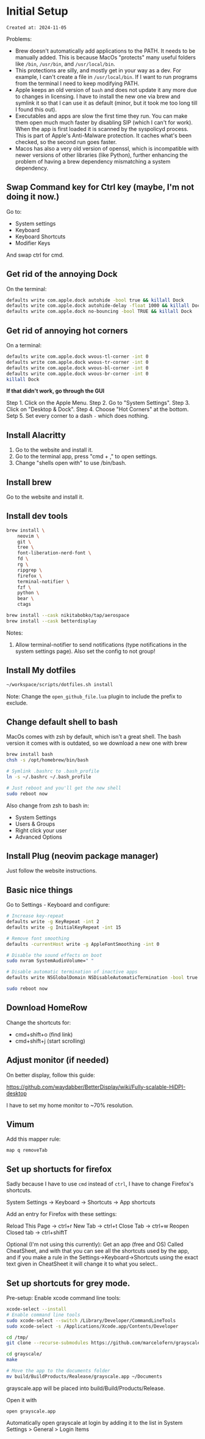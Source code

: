 # Initial Setup

```
Created at: 2024-11-05
```

Problems:
- Brew doesn't automatically add applications to the PATH. It needs to be
  manually added. This is because MacOs "protects" many useful folders like
  `/bin`, `/usr/bin`, and `/usr/local/bin`.
- This protections are silly, and mostly get in your way as a dev. For example,
  I can't create a file in `/usr/local/bin`. If I want to run programs from the
  terminal I need to keep modifying PATH.
- Apple keeps an old version of `bash` and does not update it any more due to
  changes in licensing. I have to install the new one via brew and symlink it
  so that I can use it as default (minor, but it took me too long till I found
  this out).
- Executables and apps are slow the first time they run. You can make them open
  much much faster by disabling SIP (which I can't for work). When the app is
  first loaded it is scanned by the syspolicyd process. This is part of Apple's
  Anti-Malware protection. It caches what's been checked, so the second run
  goes faster.
- Macos has also a very old version of openssl, which is incompatible with
  newer versions of other libraries (like Python), further enhancing the
  problem of having a brew dependency mismatching a system dependency.

## Swap Command key for Ctrl key (maybe, I'm not doing it now.)
Go to:

- System settings
- Keyboard
- Keyboard Shortcuts
- Modifier Keys

And swap ctrl for cmd.

## Get rid of the annoying Dock

On the terminal:

```sh
defaults write com.apple.dock autohide -bool true && killall Dock
defaults write com.apple.dock autohide-delay -float 1000 && killall Dock
defaults write com.apple.dock no-bouncing -bool TRUE && killall Dock
```

## Get rid of annoying hot corners

On a terminal:

```sh
defaults write com.apple.dock wvous-tl-corner -int 0
defaults write com.apple.dock wvous-tr-corner -int 0
defaults write com.apple.dock wvous-bl-corner -int 0
defaults write com.apple.dock wvous-br-corner -int 0
killall Dock
```

**If that didn't work, go through the GUI**

Step 1. Click on the Apple Menu.
Step 2. Go to "System Settings".
Step 3. Click on "Desktop & Dock".
Step 4. Choose "Hot Corners" at the bottom.
Setp 5. Set every corner to a dash `-` which does nothing.

## Install Alacritty

1. Go to the website and install it.
2. Go to the terminal app, press "cmd + ," to open settings.
3. Change "shells open with" to use /bin/bash.

## Install brew

Go to the website and install it.

## Install dev tools

```sh
brew install \
    neovim \
    git \
    tree \
    font-liberation-nerd-font \
    fd \
    rg \
    ripgrep \
    firefox \
    terminal-notifier \
    fzf \
    python \
    bear \
    ctags

brew install --cask nikitabobko/tap/aerospace
brew install --cask betterdisplay
```

Notes:
 1. Allow terminal-notifier to send notifications (type notifications in the
 system settings page). Also set the config to not group!

## Install My dotfiles

```sh
~/workspace/scripts/dotfiles.sh install
```

Note: Change the `open_github_file.lua` plugin to include the prefix to
exclude.

## Change default shell to bash

MacOs comes with zsh by default, which isn't a great shell.
The bash version it comes with is outdated, so we download a new one with
brew

```sh
brew install bash
chsh -s /opt/homebrew/bin/bash

# Symlink .bashrc to .bash_profile
ln -s ~/.bashrc ~/.bash_profile

# Just reboot and you'll get the new shell
sudo reboot now
```

Also change from zsh to bash in:

- System Settings
- Users & Groups
- Right click your user
- Advanced Options

## Install Plug (neovim package manager)

Just follow the website instructions.

## Basic nice things

Go to Settings - Keyboard and configure:

```sh
# Increase key-repeat
defaults write -g KeyRepeat -int 2
defaults write -g InitialKeyRepeat -int 15

# Remove font smoothing
defaults -currentHost write -g AppleFontSmoothing -int 0

# Disable the sound effects on boot
sudo nvram SystemAudioVolume=" "

# Disable automatic termination of inactive apps
defaults write NSGlobalDomain NSDisableAutomaticTermination -bool true

sudo reboot now
```

## Download HomeRow

Change the shortcuts for:

- cmd+shift+o (find link)
- cmd+shift+j (start scrolling)

## Adjust monitor (if needed)

On better display, follow this guide:

https://github.com/waydabber/BetterDisplay/wiki/Fully-scalable-HiDPI-desktop

I have to set my home monitor to ~70% resolution.

## Vimum

Add this mapper rule:

```
map q removeTab
```

## Set up shortucts for firefox

Sadly because I have to use `cmd` instead of `ctrl`, I have to change Firefox's
shortcuts.

System Settings -> Keyboard -> Shortcuts -> App shortcuts

Add an entry for Firefox with these settings:

Reload This Page -> ctrl+r
New Tab -> ctrl+t
Close Tab -> ctrl+w
Reopen Closed tab -> ctrl+shiftT

Optional (I'm not using this currently):
Get an app (free and OS) Called CheatSheet, and with that you can see all the
shortcuts used by the app, and if you make a rule in the
Settings->Keyboard->Shortcuts using the exact text given in CheatSheet it will
change it to what you select..

## Set up shortcuts for grey mode.

Pre-setup: Enable xcode command line tools:

```sh
xcode-select --install
# Enable command line tools
sudo xcode-select --switch /Library/Developer/CommandLineTools
sudo xcode-select -s /Applications/Xcode.app/Contents/Developer
```

```sh
cd /tmp/
git clone --recurse-submodules https://github.com/marcelofern/grayscale

cd grayscale/
make

# Move the app to the documents folder
mv build/BuildProducts/Realease/grayscale.app ~/Documents
```

grayscale.app will be placed into build/Build/Products/Release.

Open it with

```
open grayscale.app
```

Automatically open grayscale at login by adding it to the list in System
Settings > General > Login Items
